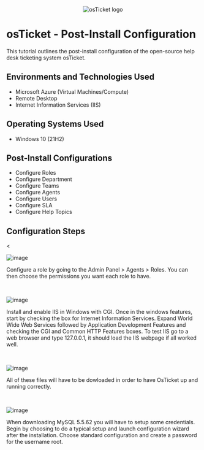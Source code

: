 
<p align="center">
<img src="https://i.imgur.com/Clzj7Xs.png" alt="osTicket logo"/>
</p>

<h1>osTicket - Post-Install Configuration</h1>
This tutorial outlines the post-install configuration of the open-source help desk ticketing system osTicket.<br />

<h2>Environments and Technologies Used</h2>

- Microsoft Azure (Virtual Machines/Compute)
- Remote Desktop
- Internet Information Services (IIS)

<h2>Operating Systems Used </h2>

- Windows 10</b> (21H2)

<h2>Post-Install Configurations</h2>

- Configure Roles
- Configure Department
- Configure Teams
- Configure Agents
- Configure Users
- Configure SLA
- Configure Help Topics


<h2>Configuration Steps</h2>

<p>
<


![image](https://github.com/Jess20A/post-install-config/assets/142112890/dee3379a-36bb-4106-bac4-18f98c055c6b)



</p>
<p>
Configure a role by going to the Admin Panel > Agents > Roles. You can then choose the permissions you want each role to have. 
</p>
<br />


![image](https://github.com/Jess20A/post-install-config/assets/142112890/9c93db9d-b6ea-4956-ae88-a24ddbcc8a22)

</p>
<p>
Install and enable IIS in Windows with CGI. Once in the windows features, start by checking the box for Internet Information Services. Expand World Wide Web Services followed by Application Development Features and checking the CGI and Common HTTP Features boxes. To test IIS go to a web browser and type 127.0.0.1, it should load the IIS webpage if all worked well.
</p>
<br />


![image](https://github.com/Jess20A/post-install-config/assets/142112890/2a3b83c2-c5d7-4ae2-a04e-1e8461b98529)
<p>
All of these files will have to be dowloaded in order to have OsTicket up and running correctly.

</p>
<br />

![image](https://github.com/Jess20A/post-install-config/assets/142112890/206ed688-f63b-45d2-bd4b-4edf1172e5fd)

When downloading MySQL 5.5.62 you will have to setup some credentials. Begin by choosing to do a typical setup and launch configuration wizard after the installation. Choose standard configuration and create a password for the username root.




